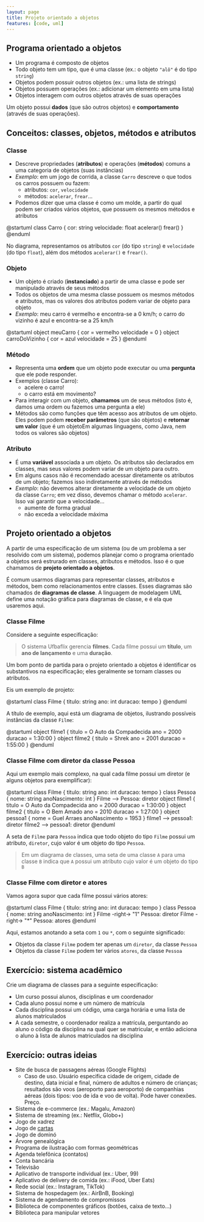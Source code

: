 ```yaml
---
layout: page
title: Projeto orientado a objetos
features: [code, uml]
---
```


## Programa orientado a objetos

- Um programa é composto de objetos
- Todo objeto tem um tipo, que é uma classe (ex.: o objeto `"alô"` é do tipo `string`)
- Objetos podem possuir outros objetos (ex.: uma lista de strings)
- Objetos possuem operações (ex.: adicionar um elemento em uma lista)
- Objetos interagem com outros objetos através de suas operações

Um objeto possui **dados** (que são outros objetos) e **comportamento** (através de suas operações).

## Conceitos: classes, objetos, métodos e atributos

### Classe

- Descreve propriedades (**atributos**) e operações (**métodos**) comuns a uma categoria de objetos (suas instâncias)
- *Exemplo*: em um jogo de corrida, a classe `Carro` descreve o que todos os carros possuem ou fazem:
  - atributos: `cor`, `velocidade`
  - métodos: `acelerar`, `frear`...
- Podemos dizer que uma classe é como um molde, a partir do qual podem ser criados vários objetos, que possuem os mesmos métodos e atributos

<div class="uml">
@startuml
class Carro {
  cor: string
  velocidade: float
  acelerar()
  frear()
}
@enduml
</div>

No diagrama, representamos os atributos `cor` (do tipo `string`) e `velocidade` (do tipo `float`), além dos métodos `acelerar()` e `frear()`.

### Objeto

- Um objeto é criado (**instanciado**) a partir de uma classe e pode ser manipulado através de seus métodos
- Todos os objetos de uma mesma classe possuem os mesmos métodos e atributos, mas os valores dos atributos podem variar de objeto para objeto
- *Exemplo*: meu carro é vermelho e encontra-se a 0 km/h; o carro do vizinho é azul e encontra-se a 25 km/h

<div class="uml">
@startuml
object meuCarro {
  cor = vermelho
  velocidade = 0
}
object carroDoVizinho {
  cor = azul
  velocidade = 25
}
@enduml
</div>

### Método

- Representa uma **ordem** que um objeto pode executar ou uma **pergunta** que ele pode responder.
- Exemplos (classe Carro):
  - acelere o carro!
  - o carro está em movimento?
- Para interagir com um objeto, **chamamos** um de seus métodos (isto é, damos uma ordem ou fazemos uma pergunta a ele)
- Métodos são como funções que têm acesso aos atributos de um objeto. Eles podem podem **receber parâmetros** (que são objetos) e **retornar um valor** (<span class="tooltip">que é um objeto<span class="tooltiptext">Em algumas linguagens, como Java, nem todos os valores são objetos</span></span>)

### Atributo

- É uma **variável** associada a um objeto. Os atributos são declarados em classes, mas seus valores podem variar de um objeto para outro.
- Em alguns casos não é recomendado acessar diretamente os atributos de um objeto; fazemos isso indiretamente através de métodos
- *Exemplo*: não devemos alterar diretamente a velocidade de um objeto da classe `Carro`; em vez disso, devemos chamar o método `acelerar`. Isso vai garantir que a velocidade...
  - aumente de forma gradual
  - não exceda a velocidade máxima

## Projeto orientado a objetos

A partir de uma especificação de um sistema (ou de um problema a ser resolvido com um sistema), podemos planejar como o programa orientado a objetos será estrurado em classes, atributos e métodos. Isso é o que chamamos de **projeto orientado a objetos**.

É comum usarmos diagramas para representar classes, atributos e métodos, bem como relacionamentos entre classes. Esses diagramas são chamados de **diagramas de classe**. A linguagem de modelagem UML define uma notação gráfica para diagramas de classe, e é ela que usaremos aqui.

### Classe Filme

Considere a seguinte especificação:

> O sistema Ufbaflix gerencia **filmes**. Cada filme possui um **título**, um **ano de lançamento** e uma **duração**.

Um bom ponto de partida para o projeto orientado a objetos é identificar os substantivos na especificação; eles geralmente se tornam classes ou atributos.

Eis um exemplo de projeto:

<div class="uml">
@startuml
class Filme {
  titulo: string
  ano: int
  duracao: tempo
}
@enduml
</div>

A título de exemplo, aqui está um diagrama de objetos, ilustrando possíveis instâncias da classe `Filme`:

<div class="uml">
@startuml
object filme1 {
  titulo = O Auto da Compadecida
  ano = 2000
  duracao = 1:30:00
}
object filme2 {
  titulo = Shrek
  ano = 2001
  duracao = 1:55:00
}
@enduml
</div>

### Classe Filme com diretor da classe Pessoa

Aqui um exemplo mais complexo, na qual cada filme possui um diretor (e alguns objetos para exemplificar):

<div class="uml">
@startuml
class Filme {
  titulo: string
  ano: int
  duracao: tempo
}
class Pessoa {
  nome: string
  anoNascimento: int
}
Filme --> Pessoa: diretor
object filme1 {
  titulo = O Auto da Compadecida
  ano = 2000
  duracao = 1:30:00
}
object filme2 {
  titulo = O Bem Amado
  ano = 2010
  duracao = 1:27:00
}
object pessoa1 {
  nome = Guel Arraes
  anoNascimento = 1953
}
filme1 --> pessoa1: diretor
filme2 --> pessoa1: diretor
@enduml
</div>

A seta de `Filme` para `Pessoa` indica que todo objeto do tipo `Filme` possui um atributo, `diretor`, cujo valor é um objeto do tipo `Pessoa`.

> Em um diagrama de classes, uma seta de uma classe `A` para uma classe `B` indica que `A` possui um atributo cujo valor é um objeto do tipo `B`

### Classe Filme com diretor e atores

Vamos agora supor que cada filme possui vários atores:

<div class="uml">
@startuml
class Filme {
  titulo: string
  ano: int
  duracao: tempo
}
class Pessoa {
  nome: string
  anoNascimento: int
}
Filme -right-> "1" Pessoa: diretor
Filme -right-> "*" Pessoa: atores
@enduml
</div>

Aqui, estamos anotando a seta com `1` ou `*`, com o seguinte significado:

- Objetos da classe `Filme` podem ter apenas um `diretor`, da classe `Pessoa`
- Objetos da classe `Filme` podem ter vários `atores`, da classe `Pessoa`

## Exercício: sistema acadêmico

Crie um diagrama de classes para a seguinte especificação:

- Um curso possui alunos, disciplinas e um coordenador
- Cada aluno possui nome e um número de matrícula
- Cada disciplina possui um código, uma carga horária e uma lista de alunos matriculados
- A cada semestre, o coordenador realiza a matrícula, perguntando ao aluno o código da disciplina na qual quer se matricular, e então adiciona o aluno à lista de alunos matriculados na disciplina

## Exercício: outras ideias

- Site de busca de passagens aéreas (Google Flights)
  - Caso de uso. Usuário especifica cidade de origem, cidade de destino, data inicial e final, número de adultos e número de crianças; resultados são voos (aeroporto para aeroporto) de companhias aéreas (dois tipos: voo de ida e voo de volta). Pode haver conexões. Preço.
- Sistema de e-commerce (ex.: Magalu, Amazon)
- Sistema de streaming (ex.: Netflix, Globo+)
- Jogo de xadrez
- Jogo de [cartas](cartas.md)
- Jogo de dominó
- Árvore genealógica
- Programa de ilustração com formas geométricas
- Agenda telefônica (contatos)
- Conta bancária
- Televisão
- Aplicativo de transporte individual (ex.: Uber, 99)
- Aplicativo de delivery de comida (ex.: iFood, Uber Eats)
- Rede social (ex.: Instagram, TikTok)
- Sistema de hospedagem (ex.: AirBnB, Booking)
- Sistema de agendamento de compromissos
- Biblioteca de componentes gráficos (botões, caixa de texto...)
- Biblioteca para manipular vetores